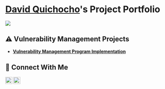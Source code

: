 # <a href="https://www.linkedin.com/in/quichochodavid/">David Quichocho</a>'s Project Portfolio
<picture>
  <a href="https://github.com/quichochodd/github-readme-stats">
    <img src="https://github-readme-stats.vercel.app/api/top-langs/?username=&layout=compact&theme=gotham&show_icon=true&rank_icon=github" />
  </a>
</picture>

## ⚠️ Vulnerability Management Projects

- **[Vulnerability Management Program Implementation](https://github.com/quichochodd/vulnerability-management-program)**

## 🤳 Connect With Me

[<img align="left" alt="___________ | YouTube" width="22px" src="https://cdn.jsdelivr.net/npm/simple-icons@v3/icons/youtube.svg" />][youtube]
[<img align="left" alt="___________ | LinkedIn" width="22px" src="https://cdn.jsdelivr.net/npm/simple-icons@v3/icons/linkedin.svg" />][linkedin]

[youtube]: https://www.youtube.com/@davequichocho5078
[linkedin]: https://www.linkedin.com/in/quichochodavid/

<!--
<img width="35" alt="image" src="https://github.com/user-attachments/assets/2f41c7cd-5ea8-4475-b451-a37161b6c3fb"> 
<img width="35" alt="image" src="https://github.com/user-attachments/assets/77649969-9910-4994-8b96-74a116cfb2a8">
-->
